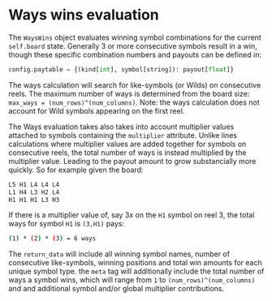 # Ways wins evaluation

The `WaysWins` object evaluates winning symbol combinations for the current `self.board` state. Generally 3 or more consecutive symbols result in a win, though these specific combination numbers and payouts can be defined in:
```python
config.paytable = {(kind[int], symbol[string]): payout[float]}
```

The ways calculation will search for like-symbols (or Wilds) on consecutive reels. The maximum number of ways is determined from the board size: `max_ways = (num_rows)^(num_columns)`. 
Note: the ways calculation does not account for Wild symbols appearing on the first reel. 


The Ways evaluation takes also takes into account multiplier values attached to symbols containing the `multiplier` attribute. Unlike lines calculations where multiplier values are added together for symbols on consecutive reels, the total number of ways is instead multiplied by the multiplier value. Leading to the payout amount to grow substancially more quickly. So for example given the board:
```sh
L5 H1 L4 L4 L4 
L1 H4 L3 H2 L4 
H1 H1 H1 L3 H3 
```
If there is a multiplier value of, say 3x on the `H1` symbol on reel 3, the total ways for symbol `H1` is `(3,H1)` pays:
```sh
(1) * (2) * (3) = 6 ways
```

The `return_data` will include all winning symbol names, number of consecutive like-symbols, winning positions and total win amounts for each unique symbol type. the `meta` tag will additionally include the total number of ways a symbol wins, which will range from `1` to `(num_rows)^(num_columns)` and and additional symbol and/or global multiplier contributions.